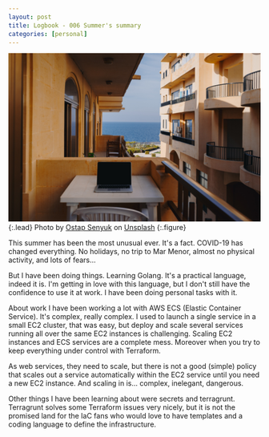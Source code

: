 ```yaml
---
layout: post
title: Logbook - 006 Summer's summary
categories: [personal]
---
```


![Laptop in terrace](/assets/img/ostap-senyuk-pPKBLaQ4iY8-unsplash.jpg){:.lead}
<span>Photo by <a href="https://unsplash.com/@kintecus?utm_source=unsplash&amp;utm_medium=referral&amp;utm_content=creditCopyText">Ostap Senyuk</a> on <a href="https://unsplash.com/s/photos/summer-laptop?utm_source=unsplash&amp;utm_medium=referral&amp;utm_content=creditCopyText">Unsplash</a></span>
{:.figure}

This summer has been the most unusual ever.  It's a fact.  COVID-19 has changed
 everything.  No holidays, no trip to Mar Menor, almost no physical activity, and lots of fears...

But I have been doing things.  Learning Golang. It's a practical language, indeed
 it is.  I'm getting in love with this language, but I don't still have the
 confidence to use it at work.  I have been doing personal tasks with it.

About work I have been working a lot with AWS ECS (Elastic Container Service).  It's complex, really complex.  I used to launch a single service in a small EC2 cluster, that was easy, but deploy and scale several services running all over the same  EC2 instances is challenging.  Scaling EC2 instances and ECS services are a complete mess.  Moreover when you try to keep everything under control with Terraform.

As web services, they need to scale, but there is not a good (simple) policy that scales out a service automatically within the EC2 service until you need a new EC2 instance.  And scaling in is... complex, inelegant, dangerous.

Other things I have been learning about were secrets and terragrunt.  Terragrunt solves some Terraform issues very nicely, but it is not the promised land for the IaC fans who would love to have templates and a coding language to define the infrastructure.



